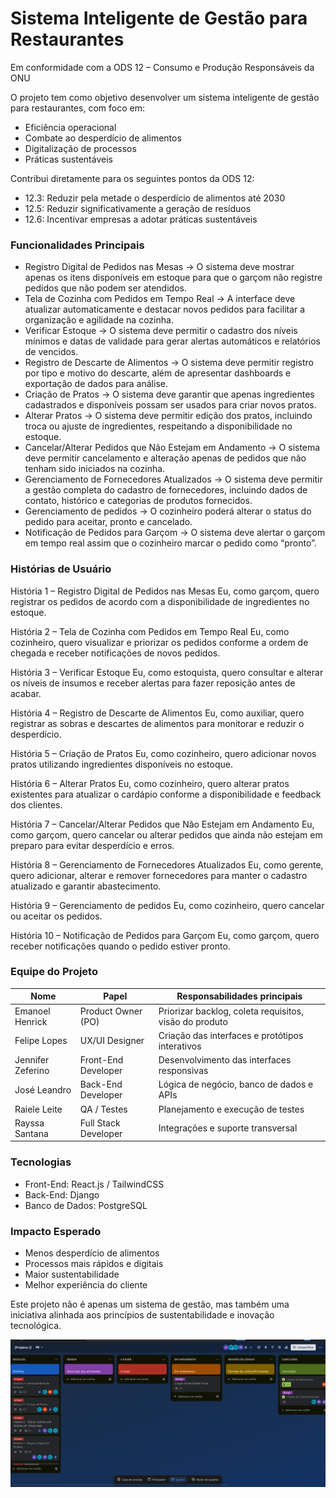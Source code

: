 # Sistema Inteligente de Gestão para Restaurantes
 
Em conformidade com a ODS 12 – Consumo e Produção Responsáveis da ONU

O projeto tem como objetivo desenvolver um sistema inteligente de gestão para restaurantes, com foco em:

- Eficiência operacional
- Combate ao desperdício de alimentos
- Digitalização de processos
- Práticas sustentáveis

Contribui diretamente para os seguintes pontos da ODS 12:
- 12.3: Reduzir pela metade o desperdício de alimentos até 2030
- 12.5: Reduzir significativamente a geração de resíduos
- 12.6: Incentivar empresas a adotar práticas sustentáveis

### Funcionalidades Principais

- Registro Digital de Pedidos nas Mesas → O sistema deve mostrar apenas os itens disponíveis em estoque para que o garçom não registre pedidos que não podem ser atendidos.
- Tela de Cozinha com Pedidos em Tempo Real → A interface deve atualizar automaticamente e destacar novos pedidos para facilitar a organização e agilidade na cozinha.
- Verificar Estoque → O sistema deve permitir o cadastro dos níveis mínimos e datas de validade para gerar alertas automáticos e relatórios de vencidos.
- Registro de Descarte de Alimentos → O sistema deve permitir registro por tipo e motivo do descarte, além de apresentar dashboards e exportação de dados para análise.
- Criação de Pratos → O sistema deve garantir que apenas ingredientes cadastrados e disponíveis possam ser usados para criar novos pratos.
- Alterar Pratos → O sistema deve permitir edição dos pratos, incluindo troca ou ajuste de ingredientes, respeitando a disponibilidade no estoque.
- Cancelar/Alterar Pedidos que Não Estejam em Andamento → O sistema deve permitir cancelamento e alteração apenas de pedidos que não tenham sido iniciados na cozinha.
- Gerenciamento de Fornecedores Atualizados → O sistema deve permitir a gestão completa do cadastro de fornecedores, incluindo dados de contato, histórico e categorias de produtos fornecidos.
- Gerenciamento de pedidos → O cozinheiro poderá alterar o status do pedido para aceitar, pronto e cancelado.
- Notificação de Pedidos para Garçom → O sistema deve alertar o garçom em tempo real assim que o cozinheiro marcar o pedido como “pronto”.

### Histórias de Usuário

 História 1 – Registro Digital de Pedidos nas Mesas
 Eu, como garçom, quero registrar os pedidos de acordo com a disponibilidade de ingredientes no estoque.

 História 2 – Tela de Cozinha com Pedidos em Tempo Real
 Eu, como cozinheiro, quero visualizar e priorizar os pedidos conforme a ordem de chegada e receber notificações de novos pedidos.

 História 3 – Verificar Estoque
 Eu, como estoquista, quero consultar e alterar os níveis de insumos e receber alertas para fazer reposição antes de acabar.

 História 4 – Registro de Descarte de Alimentos
 Eu, como auxiliar, quero registrar as sobras e descartes de alimentos para monitorar e reduzir o desperdício.

 História 5 – Criação de Pratos
 Eu, como cozinheiro, quero adicionar novos pratos utilizando ingredientes disponíveis no estoque.

 História 6 – Alterar Pratos
 Eu, como cozinheiro, quero alterar pratos existentes para atualizar o cardápio conforme a disponibilidade e feedback dos clientes.

 História 7 – Cancelar/Alterar Pedidos que Não Estejam em Andamento
 Eu, como garçom, quero cancelar ou alterar pedidos que ainda não estejam em preparo para evitar desperdício e erros.

 História 8 – Gerenciamento de Fornecedores Atualizados
 Eu, como gerente, quero adicionar, alterar e remover fornecedores para manter o cadastro atualizado e garantir abastecimento.

 História 9 – Gerenciamento de pedidos
 Eu, como cozinheiro, quero cancelar ou aceitar os pedidos.

 História 10 – Notificação de Pedidos para Garçom
 Eu, como garçom, quero receber notificações quando o pedido estiver pronto.

### Equipe do Projeto
 
| Nome                  | Papel                | Responsabilidades principais                           |
| --------------------- | -------------------- | ------------------------------------------------------ |
| Emanoel Henrick       | Product Owner (PO)   | Priorizar backlog, coleta requisitos, visão do produto |
| Felipe Lopes          | UX/UI Designer       | Criação das interfaces e protótipos interativos        |
| Jennifer Zeferino     | Front-End Developer  | Desenvolvimento das interfaces responsivas             |
| José Leandro          | Back-End Developer   | Lógica de negócio, banco de dados e APIs               |
| Raiele Leite          | QA / Testes          | Planejamento e execução de testes                      |
| Rayssa Santana        | Full Stack Developer | Integrações e suporte transversal                      |


### Tecnologias

- Front-End: React.js / TailwindCSS
- Back-End: Django 
- Banco de Dados: PostgreSQL 

### Impacto Esperado

- Menos desperdício de alimentos
- Processos mais rápidos e digitais
- Maior sustentabilidade
- Melhor experiência do cliente

Este projeto não é apenas um sistema de gestão, mas também uma iniciativa alinhada aos princípios de sustentabilidade e inovação tecnológica.

![print](https://github.com/RayssaRR/ChefOS/blob/219c2f04474ca80b7fb89a91f2fa497c1fcf478b/Screenshot%20from%202025-09-10%2021-40-42.png)
